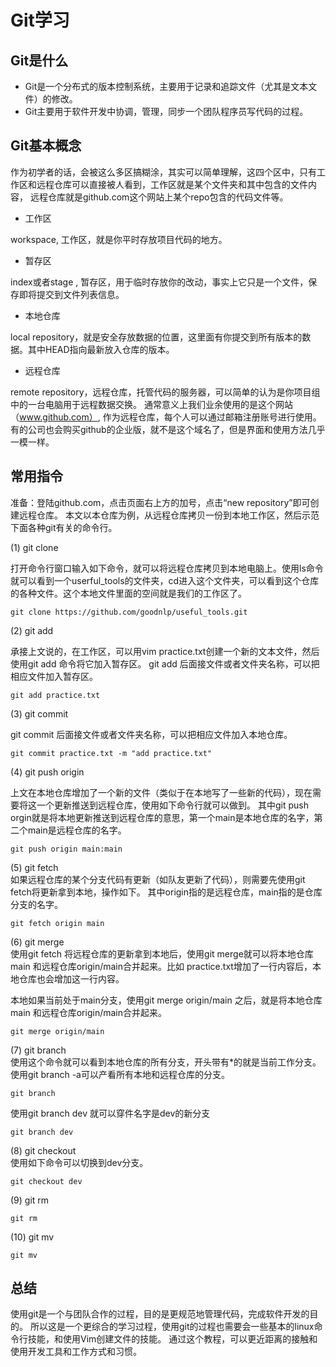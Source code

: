 # Git学习

## Git是什么
* Git是一个分布式的版本控制系统，主要用于记录和追踪文件（尤其是文本文件）的修改。
* Git主要用于软件开发中协调，管理，同步一个团队程序员写代码的过程。

## Git基本概念

作为初学者的话，会被这么多区搞糊涂，其实可以简单理解，这四个区中，只有工作区和远程仓库可以直接被人看到，工作区就是某个文件夹和其中包含的文件内容，
远程仓库就是github.com这个网站上某个repo包含的代码文件等。


* 工作区

workspace, 工作区，就是你平时存放项目代码的地方。


* 暂存区

index或者stage , 暂存区，用于临时存放你的改动，事实上它只是一个文件，保存即将提交到文件列表信息。

* 本地仓库

local repository，就是安全存放数据的位置，这里面有你提交到所有版本的数据。其中HEAD指向最新放入仓库的版本。

* 远程仓库

remote repository，远程仓库，托管代码的服务器，可以简单的认为是你项目组中的一台电脑用于远程数据交换。
通常意义上我们业余使用的是这个网站（www.github.com）, 作为远程仓库，每个人可以通过邮箱注册账号进行使用。<br>
有的公司也会购买github的企业版，就不是这个域名了，但是界面和使用方法几乎一模一样。



## 常用指令

准备：登陆github.com，点击页面右上方的加号，点击“new repository”即可创建远程仓库。
本文以本仓库为例，从远程仓库拷贝一份到本地工作区，然后示范下面各种git有关的命令行。

(1) git clone<br />

打开命令行窗口输入如下命令，就可以将远程仓库拷贝到本地电脑上。使用ls命令就可以看到一个userful_tools的文件夹，cd进入这个文件夹，可以看到这个仓库的各种文件。这个本地文件里面的空间就是我们的工作区了。

```console
git clone https://github.com/goodnlp/useful_tools.git
```

(2) git add <br />

承接上文说的，在工作区，可以用vim practice.txt创建一个新的文本文件，然后使用git add 命令将它加入暂存区。
git add 后面接文件或者文件夹名称，可以把相应文件加入暂存区。

```console
git add practice.txt
```

(3) git commit <br />

git commit 后面接文件或者文件夹名称，可以把相应文件加入本地仓库。

```console
git commit practice.txt -m "add practice.txt"
```

(4) git push origin <br />

上文在本地仓库增加了一个新的文件（类似于在本地写了一些新的代码），现在需要将这一个更新推送到远程仓库，使用如下命令行就可以做到。
其中git push orgin就是将本地更新推送到远程仓库的意思，第一个main是本地仓库的名字，第二个main是远程仓库的名字。

```console
git push origin main:main
```

(5) git fetch<br />
如果远程仓库的某个分支代码有更新（如队友更新了代码），则需要先使用git fetch将更新拿到本地，操作如下。
其中origin指的是远程仓库，main指的是仓库分支的名字。


```console
git fetch origin main
```

(6) git merge<br />
使用git fetch 将远程仓库的更新拿到本地后，使用git merge就可以将本地仓库main 和远程仓库origin/main合并起来。比如
practice.txt增加了一行内容后，本地仓库也会增加这一行内容。

本地如果当前处于main分支，使用git merge origin/main 之后，就是将本地仓库main 和远程仓库origin/main合并起来。

```console
git merge origin/main
```

(7) git branch<br />
使用这个命令就可以看到本地仓库的所有分支，开头带有*的就是当前工作分支。
使用git branch -a可以产看所有本地和远程仓库的分支。

```console
git branch
```

使用git branch dev 就可以穿件名字是dev的新分支

```console
git branch dev
```

(8) git checkout<br />
使用如下命令可以切换到dev分支。

```console
git checkout dev
```

(9) git rm <br />

```console
git rm
```

(10) git mv <br />

```console
git mv
```


## 总结

使用git是一个与团队合作的过程，目的是更规范地管理代码，完成软件开发的目的。
所以这是一个更综合的学习过程，使用git的过程也需要会一些基本的linux命令行技能，和使用Vim创建文件的技能。
通过这个教程，可以更近距离的接触和使用开发工具和工作方式和习惯。




